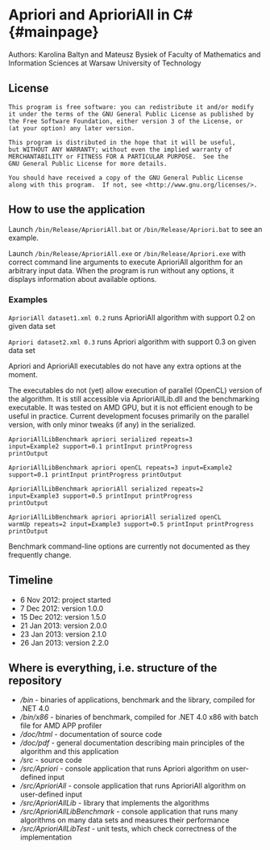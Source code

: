 Apriori and AprioriAll in C# {#mainpage}
============================

Authors: Karolina Baltyn and Mateusz Bysiek
of Faculty of Mathematics and Information Sciences
at Warsaw University of Technology

## License

	This program is free software: you can redistribute it and/or modify
	it under the terms of the GNU General Public License as published by
	the Free Software Foundation, either version 3 of the License, or
	(at your option) any later version.

	This program is distributed in the hope that it will be useful,
	but WITHOUT ANY WARRANTY; without even the implied warranty of
	MERCHANTABILITY or FITNESS FOR A PARTICULAR PURPOSE.  See the
	GNU General Public License for more details.

	You should have received a copy of the GNU General Public License
	along with this program.  If not, see <http://www.gnu.org/licenses/>.

## How to use the application

Launch <code>/bin/Release/AprioriAll.bat</code> 
or <code>/bin/Release/Apriori.bat</code>
to see an example.

Launch <code>/bin/Release/AprioriAll.exe</code> 
or <code>/bin/Release/Apriori.exe</code>
with correct command line arguments to execute AprioriAll algorithm 
for an arbitrary input data. When the program is run without any options,
it displays information about available options.

### Examples

<code>AprioriAll dataset1.xml 0.2</code> runs AprioriAll algorithm with 
support 0.2 on given data set

<code>Apriori dataset2.xml 0.3</code> runs Apriori algorithm with support 
0.3 on given data set

Apriori and AprioriAll executables do not have any extra options at the moment.

The executables do not (yet) allow execution of parallel (OpenCL) version of the 
algorithm. It is still accessible via AprioriAllLib.dll and the benchmarking 
executable. It was tested on AMD GPU, but it is not efficient enough to be useful 
in practice. Current development focuses primarily on the parallel version, with 
only minor tweaks (if any) in the serialized.

<code>AprioriAllLibBenchmark apriori serialized repeats=3 input=Example2 support=0.1
printInput printProgress printOutput</code>

<code>AprioriAllLibBenchmark apriori openCL repeats=3 input=Example2 support=0.1
printInput printProgress printOutput</code>

<code>AprioriAllLibBenchmark aprioriAll serialized repeats=2 input=Example3 support=0.5
printInput printProgress printOutput</code>

<code>AprioriAllLibBenchmark apriori aprioriAll serialized openCL 
warmUp repeats=2 input=Example3 support=0.5
printInput printProgress printOutput</code>

Benchmark command-line options are currently not documented as they frequently 
change.

## Timeline

* 6 Nov 2012: project started
* 7 Dec 2012: version 1.0.0
* 15 Dec 2012: version 1.5.0
* 21 Jan 2013: version 2.0.0
* 23 Jan 2013: version 2.1.0
* 26 Jan 2013: version 2.2.0

## Where is everything, i.e. structure of the repository

* */bin* - binaries of applications, benchmark and the library, compiled for .NET 4.0
* */bin/x86* - binaries of benchmark, compiled for .NET 4.0 x86 with batch file for AMD APP profiler
* */doc/html* - documentation of source code
* */doc/pdf* - general documentation describing main principles of the algorithm and this application
* */src* - source code
* */src/Apriori* - console application that runs Apriori algorithm on user-defined input
* */src/AprioriAll* - console application that runs AprioriAll algorithm on user-defined input
* */src/AprioriAllLib* - library that implements the algorithms
* */src/AprioriAllLibBenchmark* - console application that runs many algorithms on many data sets and measures their performance
* */src/AprioriAllLibTest* - unit tests, which check correctness of the implementation

